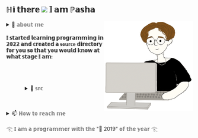 ## ℍ𝕚 𝕥𝕙𝕖𝕣𝕖  <img style="width:30px" src="https://camo.githubusercontent.com/8653492b3ab0c46cc580ad293f0555880ecf8ac82f0a761f17af1335e85e4de6/68747470733a2f2f71706c7573706963747572652e6f73732d636e2d6265696a696e672e616c6979756e63732e636f6d2f364c6a6a51412f48692e676966" /> 𝕀 𝕒𝕞 ℙ𝕒𝕤𝕙𝕒
<img align='right' width='240px' src='https://raw.githubusercontent.com/ESCA7A/ESCA7A/main/lib/pasha_rabotkaet.gif'/>


<details><summary> 🌱 𝕒𝕓𝕠𝕦𝕥 𝕞𝕖 </summary>
  <blockquote>
    <img style="width:100px;" 
     src="https://media.tenor.com/Oz17KlgG2GoAAAAi/peach-cat.gif" /> <p style='font-size:15px'
                                                                                          ><h2> 𝕚 𝕝𝕚𝕜𝕖 𝕥𝕠 𝕕𝕖𝕧𝕖𝕝𝕠𝕡 🤓</h2><br>
    <img style="width:100px;" 
     src="https://media.tenor.com/hW43u6bpnRMAAAAi/capoo-bugcat.gif" /> <p style='font-size:15px'
                                                                                          ><h2> 𝕚 𝕕𝕣𝕖𝕒𝕞 𝕠𝕗 𝕓𝕖𝕔𝕠𝕞𝕚𝕟𝕘 𝕒 𝕔𝕠𝕠𝕝 𝕕𝕖𝕧𝕖𝕝𝕠𝕡𝕖𝕣 :D </h2><br>
    <img style="width:100px;" 
     src="https://media.tenor.com/xDxd1bVH4ccAAAAC/peach-peach-cat.gif" /> <p style='font-size:15px'
                                                                                          ><h2> 𝕤𝕠 𝕕𝕖𝕞𝕒𝕟𝕕𝕚𝕟𝕘 𝕠𝕗 𝕞𝕪𝕤𝕖𝕝𝕗 𝕥𝕙𝕒𝕥 𝕤𝕠𝕞𝕖𝕥𝕚𝕞𝕖𝕤 𝕀 𝕘𝕖𝕥 𝕦𝕡𝕤𝕖𝕥 🥹</h2><br>
    <img style="width:100px;" 
     src="https://media.tenor.com/4UWwJUSEJFEAAAAi/bongo-cat.gif" /> <p style='font-size:15px'
                                                                                          ><h2> 𝕧𝕖𝕣𝕪 𝕞𝕦𝕤𝕚𝕔𝕒𝕝 𝕒𝕟𝕕 𝕀 𝕨𝕣𝕚𝕥𝕖 𝕥𝕣𝕒𝕔𝕜𝕤 𝕚𝕟 𝔽𝕃 𝕤𝕥𝕦𝕕𝕚𝕠 𝟚𝟘 <a href="https://soundcloud.com/esca7a"><img style="width:5%" src="https://www.freepnglogos.com/uploads/soundcloud-logo-png/soundcloud-logo-soundcloud-icon-transparent-png-1.png"/>
</a><a href="https://open.spotify.com/artist/6V7KXcEAqu7EcTPbJzEBuG"><img 
src="https://www.freepnglogos.com/uploads/spotify-logo-png/spotify-icon-marilyn-scott-0.png" width="5%" /></a></h2><br>
    <img style="width:100px;" 
     src="https://media.tenor.com/O5eWLxAnEVQAAAAC/bug-cat-capoo-fat.gif" /> <p style='font-size:15px'
                                                                                          ><h2> 𝕧𝕚𝕕𝕖𝕠𝕞𝕒𝕜𝕖𝕣 𝕚𝕟 𝔸𝕕𝕠𝕓𝕖 𝕒𝕗𝕥𝕖𝕣 𝕖𝕗𝕗𝕖𝕔𝕥𝕤 </h2><br>
    <img style="width:100px;" 
     src="https://media.tenor.com/61IRFBR1DH0AAAAi/capoo-blue.gif" /> <p style='font-size:15px'
                                                                                          ><h2> 𝕀 𝕡𝕝𝕒𝕪𝕖𝕕 𝕤𝕡𝕠𝕣𝕥𝕤 𝕦𝕟𝕥𝕚𝕝 𝕀 𝕨𝕒𝕤 𝟙𝟜, 𝕒𝕟𝕕 𝕥𝕙𝕖𝕟 𝕀 𝕨𝕒𝕤 𝕤𝕙𝕠𝕥 𝕚𝕟 𝕥𝕙𝕖 𝕜𝕟𝕖𝕖 🧙</h2><br>
  <blockquote>
</details>


     
#### 𝕀 𝕤𝕥𝕒𝕣𝕥𝕖𝕕 𝕝𝕖𝕒𝕣𝕟𝕚𝕟𝕘 𝕡𝕣𝕠𝕘𝕣𝕒𝕞𝕞𝕚𝕟𝕘 𝕚𝕟 𝟚𝟘𝟚𝟚 𝕒𝕟𝕕 𝕔𝕣𝕖𝕒𝕥𝕖𝕕 𝕒 `𝕤𝕠𝕦𝕣𝕔𝕖` 𝕕𝕚𝕣𝕖𝕔𝕥𝕠𝕣𝕪 𝕗𝕠𝕣 𝕪𝕠𝕦 𝕤𝕠 𝕥𝕙𝕒𝕥 𝕪𝕠𝕦 𝕨𝕠𝕦𝕝𝕕 𝕜𝕟𝕠𝕨 𝕒𝕥 𝕨𝕙𝕒𝕥 𝕤𝕥𝕒𝕘𝕖 𝕀 𝕒𝕞:

<div style="padding: 50px;">
  <details>
    <summary> 📁 𝕤𝕣𝕔 </summary>
    <blockquote>
      <details>
        <summary>ℙℍℙ</summary>
           <blockquote>
          <summary>.𝕜𝕟𝕠𝕨𝕝𝕖𝕕𝕘𝕖 𝕠𝕗 ℙ𝕊ℝ-𝟜 𝕤𝕥𝕒𝕟𝕕𝕒𝕣𝕕𝕤</summary>
          <summary>.𝕋𝕠𝕦𝕔𝕙𝕖𝕕 𝕕𝕒𝕥𝕒 𝕤𝕥𝕣𝕦𝕔𝕥𝕦𝕣𝕖𝕤 𝕒𝕟𝕕 𝕒𝕝𝕘𝕠𝕣𝕚𝕥𝕙𝕞𝕤</summary>
           </blockquote>
      </details>
      <details>
        <summary>𝕄𝕒𝕘𝕖𝕟𝕥𝕠 𝟚</summary>
           <blockquote>
                <summary>.𝕌𝕟𝕕𝕖𝕣𝕤𝕥𝕒𝕟𝕕𝕚𝕟𝕘 𝕥𝕙𝕖 𝕒𝕡𝕡𝕝𝕚𝕔𝕒𝕥𝕚𝕠𝕟 𝕕𝕖𝕡𝕝𝕠𝕪𝕞𝕖𝕟𝕥</summary>
                <summary>.𝕂𝕟𝕠𝕨𝕝𝕖𝕕𝕘𝕖 𝕠𝕗 𝕥𝕙𝕖 𝕒𝕕𝕞𝕚𝕟 𝕡𝕒𝕟𝕖𝕝, 𝕦𝕟𝕕𝕖𝕣𝕤𝕥𝕒𝕟𝕕𝕚𝕟𝕘 𝕠𝕗 𝕒𝕣𝕔𝕙𝕚𝕥𝕖𝕔𝕥𝕦𝕣𝕖</summary>
                <summary>.𝔸𝕥 𝕥𝕙𝕖 𝕞𝕠𝕞𝕖𝕟𝕥 𝕀 𝕒𝕞 𝕨𝕣𝕚𝕥𝕚𝕟𝕘 𝕔𝕦𝕤𝕥𝕠𝕞 𝕤𝕚𝕞𝕡𝕝𝕖 𝕞𝕠𝕕𝕦𝕝𝕖𝕤 𝕒𝕤 𝕡𝕒𝕣𝕥 𝕠𝕗 𝕖𝕕𝕦𝕔𝕒𝕥𝕚𝕠𝕟𝕒𝕝 𝕔𝕠𝕦𝕣𝕤𝕖𝕤</summary>
                <summary>.𝕝𝕒𝕪𝕠𝕦𝕥.𝕩𝕞𝕝</summary>
                <summary>.𝕔𝕠𝕟𝕥𝕣𝕠𝕝𝕝𝕖𝕣</summary>
                <summary>.𝕧𝕚𝕖𝕨 𝕞𝕠𝕕𝕖𝕝</summary>
                <summary>.𝕖𝕧𝕖𝕟𝕥𝕤/𝕠𝕓𝕤𝕖𝕣𝕧𝕖𝕣𝕤</summary>
                <summary>.𝕞𝕠𝕕𝕖𝕝 | 𝕣𝕖𝕤𝕠𝕦𝕣𝕔𝕖 𝕞𝕠𝕕𝕖𝕝 | 𝕔𝕠𝕝𝕝𝕖𝕔𝕥𝕚𝕠𝕟</summary>
                <summary>.𝕕𝕚.𝕩𝕞𝕝</summary>
                <summary>.𝕓𝕝𝕠𝕔𝕜.𝕡𝕙𝕥𝕞𝕝</summary>
           </blockquote>
      </details>
      <details>
        <summary>ℂ𝕠𝕞𝕡𝕠𝕤𝕖𝕣</summary>
            <blockquote>
                <summary>.𝕌𝕟𝕕𝕖𝕣𝕤𝕥𝕒𝕟𝕕𝕚𝕟𝕘 𝔸𝕣𝕔𝕙𝕚𝕥𝕖𝕔𝕥𝕦𝕣𝕖</summary>
                <summary>.𝕆𝕨𝕟𝕖𝕣𝕤𝕙𝕚𝕡 𝕠𝕗 𝕤𝕥𝕒𝕟𝕕𝕒𝕣𝕕 𝕔𝕠𝕞𝕞𝕒𝕟𝕕𝕤</summary>
                <summary>.𝕝𝕠𝕒𝕕 𝕒𝕟𝕕 𝕕𝕖𝕝𝕖𝕥𝕖 𝕞𝕠𝕕𝕦𝕝𝕖𝕤</summary>
                <summary>.𝕚𝕟 𝕞𝕪 𝕡𝕣𝕠𝕛𝕖𝕔𝕥𝕤, 𝕀 𝕦𝕤𝕖 𝕒𝕦𝕥𝕠𝕝𝕠𝕒𝕕𝕖𝕣</summary>
           </blockquote>
      </details>
      <details>
        <summary>𝔻𝕠𝕔𝕜𝕖𝕣</summary>
            <blockquote>
                <summary>.𝕌𝕟𝕕𝕖𝕣𝕤𝕥𝕒𝕟𝕕𝕚𝕟𝕘 𝕥𝕙𝕖 𝕡𝕣𝕠𝕔𝕖𝕤𝕤 𝕠𝕗 𝕖𝕟𝕧𝕚𝕣𝕠𝕟𝕞𝕖𝕟𝕥 𝕕𝕖𝕡𝕝𝕠𝕪𝕞𝕖𝕟𝕥</summary>
                <summary>.𝕀 𝕒𝕞 𝕤𝕦𝕣𝕖 𝕥𝕙𝕒𝕥 𝕚𝕗 𝕟𝕖𝕔𝕖𝕤𝕤𝕒𝕣𝕪 𝕀 𝕨𝕚𝕝𝕝 𝕔𝕠𝕝𝕝𝕖𝕔𝕥 𝕞𝕪 𝕔𝕠𝕟𝕥𝕒𝕚𝕟𝕖𝕣𝕤 𝕒𝕟𝕕 𝕖𝕧𝕖𝕣𝕪𝕥𝕙𝕚𝕟𝕘 𝕨𝕚𝕝𝕝 𝕨𝕠𝕣𝕜</summary>
           </blockquote>
      </details>
      <details>
        <summary>𝔻𝕠𝕔𝕜𝕖𝕣 𝕔𝕠𝕞𝕡𝕠𝕤𝕖</summary>
            <blockquote>
                <summary>.𝕌𝕟𝕕𝕖𝕣𝕤𝕥𝕒𝕟𝕕𝕚𝕟𝕘 𝕥𝕙𝕖 𝕡𝕣𝕠𝕔𝕖𝕤𝕤 𝕠𝕗 𝕖𝕟𝕧𝕚𝕣𝕠𝕟𝕞𝕖𝕟𝕥 𝕕𝕖𝕡𝕝𝕠𝕪𝕞𝕖𝕟𝕥</summary>
                <summary>.𝕌𝕟𝕕𝕖𝕣𝕤𝕥𝕒𝕟𝕕 𝕤𝕪𝕟𝕥𝕒𝕩</summary>
           </blockquote>
      </details>
      <details>
        <summary>𝕃𝕒𝕣𝕒𝕧𝕖𝕝 𝟡</summary>
            <blockquote>
                <summary>.𝕄𝕪 𝕋𝕨𝕚𝕥𝕥𝕖𝕣 𝕡𝕣𝕠𝕛𝕖𝕔𝕥 𝕚𝕤 𝕠𝕟 𝕘𝕚𝕥𝕙𝕦𝕓</summary>
           </blockquote>
         </details>
      <details>
        <summary>ℍ𝕋𝕄𝕃</summary>
            <blockquote>
                <summary>.𝕌𝕟𝕕𝕖𝕣𝕤𝕥𝕒𝕟𝕕</summary>
           </blockquote>
         </details>
      <details>
        <summary>𝔾𝕀𝕋</summary>
            <blockquote>
                <summary>.𝕀 𝕗𝕠𝕝𝕝𝕠𝕨 𝕥𝕙𝕖 𝕡𝕣𝕚𝕟𝕔𝕚𝕡𝕝𝕖𝕤 𝕠𝕗 𝕨𝕣𝕚𝕥𝕚𝕟𝕘 𝕘𝕠𝕠𝕕 𝕔𝕠𝕞𝕞𝕚𝕥𝕤</summary>
                <summary>.𝕀 𝕕𝕠 𝕒𝕝𝕝 𝕥𝕙𝕖 𝕕𝕖𝕗𝕒𝕦𝕝𝕥 𝕥𝕙𝕚𝕟𝕘𝕤</summary>
                <summary>.𝕀 𝕜𝕟𝕠𝕨 𝕥𝕙𝕖 𝕕𝕚𝕗𝕗𝕖𝕣𝕖𝕟𝕔𝕖 𝕓𝕖𝕥𝕨𝕖𝕖𝕟 "𝕡𝕦𝕝𝕝" & "𝕗𝕖𝕥𝕔𝕙"</summary>
           </blockquote>
         </details>
      <details>
        <summary>𝕊ℚ𝕃</summary>
            <blockquote>
                <summary>.𝕀 𝕜𝕟𝕠𝕨 𝕥𝕙𝕒𝕥 𝕓𝕖𝕗𝕠𝕣𝕖 "𝕦𝕡𝕕𝕒𝕥𝕖" 𝕪𝕠𝕦 𝕟𝕖𝕖𝕕 𝕥𝕠 𝕗𝕚𝕣𝕤𝕥 𝕨𝕣𝕚𝕥𝕖 "𝕎ℍ𝔼ℝ𝔼" :)</summary>
                 <summary>.𝕀 𝕦𝕟𝕕𝕖𝕣𝕤𝕥𝕒𝕟𝕕 𝕨𝕙𝕪 𝕒 𝕥𝕣𝕒𝕟𝕤𝕒𝕔𝕥𝕚𝕠𝕟 𝕚𝕤 𝕟𝕖𝕖𝕕𝕖𝕕</summary>
           </blockquote>
         </details>
      <details>
        <summary>ℕ𝔾𝕀ℕ𝕏</summary>
            <blockquote>
                <summary>.𝕋𝕠𝕦𝕔𝕙𝕖𝕕 𝕥𝕠 𝕕𝕖𝕡𝕝𝕠𝕪 𝕝𝕠𝕔𝕒𝕝𝕙𝕠𝕤𝕥</summary>
           </blockquote>
         </details>
      <details>
        <summary>𝕌ℕ𝕀𝕏</summary>
            <blockquote>
                <summary>.𝕀 𝕤𝕡𝕖𝕟𝕕 𝟡𝟘% 𝕠𝕗 𝕞𝕪 𝕥𝕚𝕞𝕖 𝕚𝕟 𝕥𝕙𝕚𝕤 𝕖𝕟𝕧𝕚𝕣𝕠𝕟𝕞𝕖𝕟𝕥</summary>
                <summary>.𝕀 𝕦𝕟𝕕𝕖𝕣𝕤𝕥𝕒𝕟𝕕 𝕥𝕙𝕖 𝕡𝕣𝕚𝕟𝕔𝕚𝕡𝕝𝕖 𝕠𝕗 𝕒𝕣𝕔𝕙𝕚𝕥𝕖𝕔𝕥𝕦𝕣𝕖</summary>
                 <summary>.𝕤𝕠𝕞𝕖𝕥𝕚𝕞𝕖𝕤 𝕀 𝕦𝕤𝕖 𝕙𝕥𝕠𝕡</summary>
           </blockquote>
         </details>
      <details>
        <summary>𝔹𝔸𝕊ℍ</summary>
            <blockquote>
                <summary>.𝕀 𝕨𝕣𝕠𝕥𝕖 𝕒 𝕤𝕔𝕣𝕚𝕡𝕥 𝕥𝕠 𝕒𝕦𝕥𝕠𝕕𝕖𝕡𝕝𝕠𝕪 𝕖𝕟𝕧𝕚𝕣𝕠𝕟𝕞𝕖𝕟𝕥 𝕒𝕟𝕕 𝕣𝕖𝕕𝕦𝕔𝕖𝕕 𝕞𝕪 𝕗𝕣𝕚𝕖𝕟𝕕𝕤' 𝕥𝕚𝕞𝕖</summary>
           </blockquote>
         </details>
    <blockquote>
  </details>
</div>

<details>
  <summary> 📫 ℍ𝕠𝕨 𝕥𝕠 𝕣𝕖𝕒𝕔𝕙 𝕞𝕖 </summary>
  <blockquote>
    <a href="mailto:pasha.esca1a@gmail.com?subject='GITHUB MESSAGE'"><img style="width: 3%" src="https://www.freepnglogos.com/uploads/logo-gmail-png/logo-gmail-png-gmail-icon-download-png-and-vector-1.png"> 𝔾𝕄𝔸𝕀𝕃</a> <br></img>
    <a href="https://t.me/esca7a"><img style="width: 3%" src="https://www.freepnglogos.com/uploads/telegram-logo-png-0.png"> 𝕋𝕖𝕝𝕖𝕘𝕣𝕒𝕞</a> <br></img>
  </blockquote>
</details>  
       
𓂀 𝕀 𝕒𝕞 𝕒 𝕡𝕣𝕠𝕘𝕣𝕒𝕞𝕞𝕖𝕣 𝕨𝕚𝕥𝕙 𝕥𝕙𝕖 "📅 2019" 𝕠𝕗 𝕥𝕙𝕖 𝕪𝕖𝕒𝕣 𓂀
